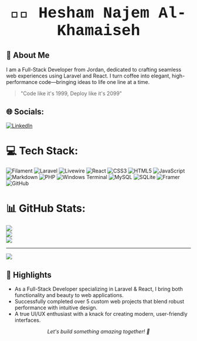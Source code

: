 <div align="center">
  <!-- Image Request -->
</div>


<div align="center">
  <h1 style="margin-bottom: 0.2em; font-size: 3em; font-family: 'Courier New', monospace;">👨‍💻 Hesham Najem Al-Khamaiseh</h1>

  
</div>

## 🚀 About Me

I am a  Full-Stack Developer from Jordan, dedicated to crafting seamless web experiences using Laravel and React. I turn coffee into elegant, high-performance code—bringing ideas to life one line at a time.

> "Code like it's 1999, Deploy like it's 2099"


## 🌐 Socials:
[![LinkedIn](https://img.shields.io/badge/LinkedIn-%230077B5.svg?logo=linkedin&logoColor=white)](https://linkedin.com/in/https://www.linkedin.com/in/hesham-khamayseh-a12864283/) 

# 💻 Tech Stack:
![Filament](https://img.shields.io/badge/Filament-FFAA00?style=for-the-badge&logoColor=%23000000) ![Laravel](https://img.shields.io/badge/laravel-%23FF2D20.svg?style=for-the-badge&logo=laravel&logoColor=white) ![Livewire](https://img.shields.io/badge/livewire-%234e56a6.svg?style=for-the-badge&logo=livewire&logoColor=white) ![React](https://img.shields.io/badge/react-%2320232a.svg?style=for-the-badge&logo=react&logoColor=%2361DAFB) ![CSS3](https://img.shields.io/badge/css3-%231572B6.svg?style=for-the-badge&logo=css3&logoColor=white) ![HTML5](https://img.shields.io/badge/html5-%23E34F26.svg?style=for-the-badge&logo=html5&logoColor=white) ![JavaScript](https://img.shields.io/badge/javascript-%23323330.svg?style=for-the-badge&logo=javascript&logoColor=%23F7DF1E) ![Markdown](https://img.shields.io/badge/markdown-%23000000.svg?style=for-the-badge&logo=markdown&logoColor=white) ![PHP](https://img.shields.io/badge/php-%23777BB4.svg?style=for-the-badge&logo=php&logoColor=white) ![Windows Terminal](https://img.shields.io/badge/Windows%20Terminal-%234D4D4D.svg?style=for-the-badge&logo=windows-terminal&logoColor=white) ![MySQL](https://img.shields.io/badge/mysql-4479A1.svg?style=for-the-badge&logo=mysql&logoColor=white) ![SQLite](https://img.shields.io/badge/sqlite-%2307405e.svg?style=for-the-badge&logo=sqlite&logoColor=white) ![Framer](https://img.shields.io/badge/Framer-black?style=for-the-badge&logo=framer&logoColor=blue) ![GitHub](https://img.shields.io/badge/github-%23121011.svg?style=for-the-badge&logo=github&logoColor=white)
# 📊 GitHub Stats:
![](https://github-readme-stats.vercel.app/api?username=lHESHAM&theme=neon&hide_border=false&include_all_commits=true&count_private=false)<br/>
![](https://github-readme-streak-stats.herokuapp.com/?user=lHESHAM&theme=neon&hide_border=false)<br/>
![](https://github-readme-stats.vercel.app/api/top-langs/?username=lHESHAM&theme=neon&hide_border=false&include_all_commits=true&count_private=false&layout=compact)

---
[![](https://visitcount.itsvg.in/api?id=lHESHAM&icon=1&color=1)](https://visitcount.itsvg.in)

<!-- Proudly created with GPRM ( https://gprm.itsvg.in ) -->
## 🎯 Highlights

-   As a Full-Stack Developer specializing in Laravel & React, I bring both functionality and beauty to web applications.
-   Successfully completed over 5 custom web projects that blend robust performance with intuitive design.
-   A true UI/UX enthusiast with a knack for creating modern, user-friendly interfaces.

<div align="center">
  <em>Let's build something amazing together! 🚀</em>
</div>
